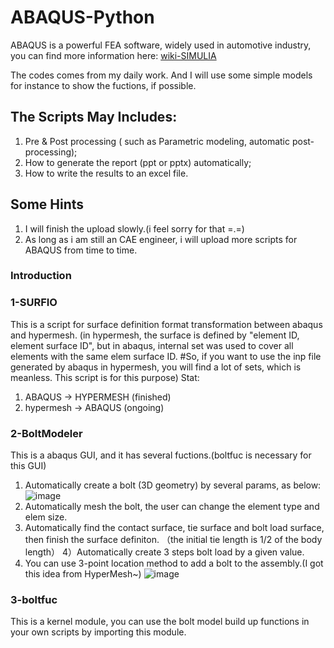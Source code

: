 # ABAQUS-Python
ABAQUS is a powerful FEA software, widely used in automotive industry, you can find more information here:
[wiki-SIMULIA](https://en.wikipedia.org/wiki/Abaqus)

The codes comes from my daily work. And I will use some simple models for instance to show the fuctions, if possible.

## The Scripts May Includes:
1) Pre & Post processing ( such as Parametric modeling, automatic post-processing);  
2) How to generate the report (ppt or pptx) automatically;  
3) How to write the results to an excel file.

## Some Hints
1) I will finish the upload slowly.(i feel sorry for that =.=)
2) As long as i am still an CAE engineer, i will upload more scripts for ABAQUS from time to time.

### Introduction
### 1-SURFIO
This is a script for surface definition format transformation between abaqus and hypermesh.
(in hypermesh, the surface is defined by "element ID, element surface ID", but in abaqus, internal set was used to cover all elements with the same elem surface ID. #So, if you want to use the inp file generated by abaqus in hypermesh, you will find a lot of sets, which is meanless. This script is for this purpose)
Stat:
1) ABAQUS -> HYPERMESH     (finished)
2) hypermesh -> ABAQUS     (ongoing)

### 2-BoltModeler
This is a abaqus GUI, and it has several fuctions.(boltfuc is necessary for this GUI)
1) Automatically create a bolt (3D geometry) by several params, as below:
![image](https://github.com/ShengqiangSKR/ABAQUS-Python/tree/master/BoltModeler/Logo/Size.PNG)
2) Automatically mesh the bolt, the user can change the element type and elem size.
3) Automatically find the contact surface, tie surface and bolt load surface, then finish the surface definiton.
（the initial tie length is 1/2 of the body length）
4）Automatically create 3 steps bolt load by a given value.
5) You can use 3-point location method to add a bolt to the assembly.(I got this idea from HyperMesh~) 
![image](https://github.com/ShengqiangSKR/ABAQUS-Python/tree/master/BoltModeler/Logo/3pointLoc.PNG)

### 3-boltfuc
This is a kernel module, you can use the bolt model build up functions in your own scripts by importing this module.

